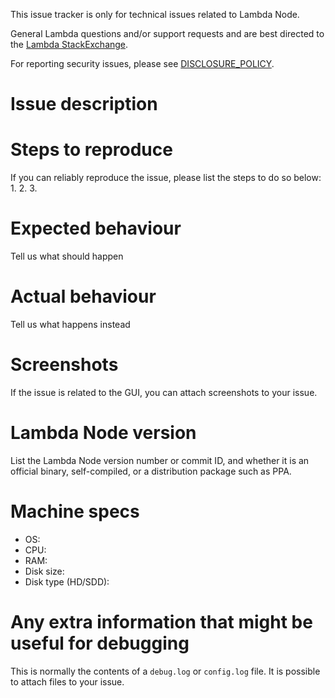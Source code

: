 This issue tracker is only for technical issues related to Lambda Node.

General Lambda questions and/or support requests and are best directed to the [Lambda StackExchange](https://bitcoin.stackexchange.com).

For reporting security issues, please see [DISCLOSURE_POLICY](DISCLOSURE_POLICY.md).

# Issue description

# Steps to reproduce
If you can reliably reproduce the issue, please list the steps to do so below:
1.
2.
3.

# Expected behaviour
Tell us what should happen

# Actual behaviour
Tell us what happens instead

# Screenshots
If the issue is related to the GUI, you can attach screenshots to your issue.

# Lambda Node version
List the Lambda Node version number or commit ID, and whether it is an official binary, self-compiled, or a distribution package such as PPA.

# Machine specs
- OS:
- CPU:
- RAM:
- Disk size:
- Disk type (HD/SDD):

# Any extra information that might be useful for debugging
This is normally the contents of a `debug.log` or `config.log` file. It is possible to attach files to your issue.
